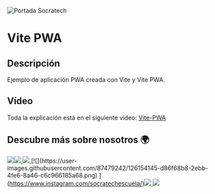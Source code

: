 ![Portada Socratech](https://user-images.githubusercontent.com/87479242/206247313-27356947-69bf-4dda-af17-6e95b4898f29.png)

# Vite PWA

## Descripción 
Ejemplo de aplicación PWA creada con Vite y Vite PWA.

## Vídeo

Toda la explicación está en el siguiente vídeo: [Vite-PWA](https://www.youtube.com/watch?v=4tzBoSJZIjI&lc=UgyW8M0p0ebHMb3QysR4AaABAg)

## Descubre más sobre nosotros 🌍

[![](https://user-images.githubusercontent.com/87479242/126154307-6a46a75b-c8ac-4bce-bdbb-3f310f6f79e4.png)](https://socratech.es)[![](https://user-images.githubusercontent.com/87479242/126153707-d53ee096-f0aa-4586-a9d5-f19c9107452f.png) ](https://www.linkedin.com/company/escuela-socratech)[![](https://user-images.githubusercontent.com/87479242/126154449-7f1b0cc6-3ccf-44f1-a93f-420f3ad62307.png) ](https://twitter.com/socratech_)[![](https://user-images.githubusercontent.com/87479242/126154145-d86f68b8-2ebb-4fe6-8a46-c6c966185a68.png) ](https://www.instagram.com/socratechescuela/)[![](https://user-images.githubusercontent.com/87479242/126153919-cabd5179-539f-4650-a5e8-08ae2e397b7a.png) ](https://www.facebook.com/SocraTech-106357911679909/)[![](https://user-images.githubusercontent.com/87479242/126154734-218fdb68-30e1-4857-8953-a4dc7089994a.png) ](https://www.youtube.com/channel/UCP0nrDXWANd_H7WkGlrWJcg)
